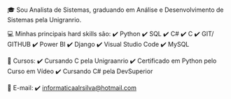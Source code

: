 🎓 Sou Analista de Sistemas, graduando em Análise e Desenvolvimento de Sistemas pela Unigranrio.

💻 Minhas principais hard skills são:
✔️ Python
✔️ SQL
✔️ C#
✔️ C
✔️ GIT/ GITHUB
✔️ Power BI
✔️ Django
✔️ Visual Studio Code
✔️ MySQL

📖 Cursos:
✔️ Cursando C pela Unigraanrio
✔️ Certificado em Python pelo Curso em Vídeo
✔️ Cursando C# pela DevSuperior

📖 E-mail:
✔️ informaticaalrsilva@hotmail.com

